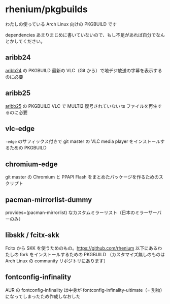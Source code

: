 # rhenium/pkgbuilds
わたしの使っている Arch Linux 向けの PKGBUILD です

dependencies あまりまじめに書いていないので、もし不足があれば自分でなんとかしてください。

## aribb24
[aribb24](https://github.com/nkoriyama/aribb24) の PKGBUILD
最新の VLC（Git から）で地デジ放送の字幕を表示するのに必要

## aribb25
[aribb25](http://git.videolan.org/?p=aribb25.git;a=summary) の PKGBUILD
VLC で MULTI2 復号されていない ts ファイルを再生するのに必要

## vlc-edge
`-edge` のサフィックス付きで git master の VLC media player をインストールするための PKGBUILD

## chromium-edge
git master の Chromium と PPAPI Flash をまとめたパッケージを作るためのスクリプト

## pacman-mirrorlist-dummy
provides=(pacman-mirrorlist) なカスタムミラーリスト（日本のミラーサーバーのみ）

## libskk / fcitx-skk
Fcitx から SKK を使うためのもの。https://github.com/rhenium 以下にあるわたしの fork をインストールするための PKGBUILD
（カスタマイズ無しのものは Arch Linux の community リポジトリにあります）

## fontconfig-infinality
AUR の fontconfig-infinality は中身が fontconfig-infinality-ultimate（= 別物）になってしまったため作成しなおした
